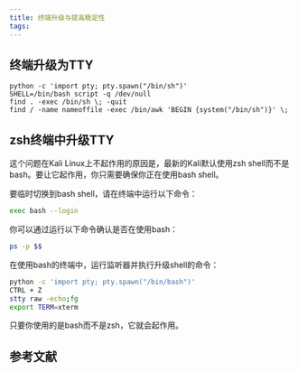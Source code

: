 ```yaml
---
title: 终端升级与提高稳定性
tags:
---
```


## 终端升级为TTY

```
python -c 'import pty; pty.spawn("/bin/sh")'
SHELL=/bin/bash script -q /dev/null
find . -exec /bin/sh \; -quit
find / -name nameoffile -exec /bin/awk 'BEGIN {system("/bin/sh")}' \;
```
## zsh终端中升级TTY

这个问题在Kali Linux上不起作用的原因是，最新的Kali默认使用zsh shell而不是bash。要让它起作用，你只需要确保你正在使用bash shell。

要临时切换到bash shell，请在终端中运行以下命令：

```bash
exec bash --login
```

你可以通过运行以下命令确认是否在使用bash：

```bash
ps -p $$
```

在使用bash的终端中，运行监听器并执行升级shell的命令：

```bash
python -c 'import pty; pty.spawn("/bin/bash")'
CTRL + Z
stty raw -echo;fg
export TERM=xterm
```

只要你使用的是bash而不是zsh，它就会起作用。

## 参考文献

